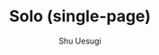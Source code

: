 ---
title: Solo (single-page)
github: http://github.com/chibicode/solo/
demo: http://chibicode.github.io/solo/
author: Shu Uesugi
ssg:
  - Jekyll
cms:
  - No Cms
---